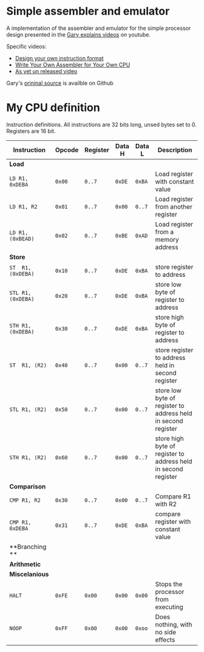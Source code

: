 # Simple assembler and emulator

A implementation of the assembler and emulator for the simple processor design presented in the
[Gary explains videos][1] on youtube.

Specific videos:
 - [Design your own instruction format][3]
 - [Write Your Own Assembler for Your Own CPU][4]
 - [As yet un released video][5]

Gary's [orininal source][2] is availble on Github


# My CPU definition

Instruction definitions. All instructions are 32 bits long, unsed bytes set to 0. Registers are 16 bit.

|   Instruction   | Opcode | Register | Data H | Data L | Description |
|-----------------|--------|----------|--------|--------|-------------|
| **Load** |
| `LD R1, 0xDEBA`    | `0x00`   | `0..7` | `0xDE` | `0xBA` | Load register with constant value         |
| `LD R1, R2`        | `0x01`   | `0..7` | `0x00` | `0..7` | Load register from another register       |
| `LD R1, (0xBEAD)`  | `0x02`   | `0..7` | `0xBE` | `0xAD` | Load register from a memory address       |
| **Store** |
| `ST  R1, (0xDEBA)` | `0x10`   | `0..7` | `0xDE` | `0xBA` | store register to address      |
| `STL R1, (0xDEBA)` | `0x20`   | `0..7` | `0xDE` | `0xBA` | store low byte of register to address     |
| `STH R1, (0xDEBA)` | `0x30`   | `0..7` | `0xDE` | `0xBA` | store high byte of register to address   |
| `ST  R1, (R2)`     | `0x40`   | `0..7` | `0x00` | `0..7` | store register to address held in second register |
| `STL R1, (R2)`     | `0x50`   | `0..7` | `0x00` | `0..7` | store low byte of register to address held in second register |
| `STH R1, (R2)`     | `0x60`   | `0..7` | `0x00` | `0..7` | store high byte of register to address held in second register       |
| **Comparison** |
| `CMP R1, R2`       | `0x30`   | `0..7` | `0x00` | `0..7` | Compare R1 with R2       |
| `CMP R1, 0xDEBA`   | `0x31`   | `0..7` | `0xDE` | `0xBA` | compare register with constant value         |
| **Branching ** |
| **Arithmetic** |
| **Miscelanious** |
| `HALT`             | `0xFE`   | `0x00` | `0x00` | `0x00` | Stops the processor from executing        |
| `NOOP`             | `0xFF`   | `0x00` | `0x00` | `0xoo` | Does nothing, with no side effects        |




[1]: https://www.youtube.com/c/GaryExplains
[2]: https://github.com/garyexplains/examples
[3]: https://www.youtube.com/watch?v=wjHlvQfo5uI&list=PLxLxbi4e2mYGvzNw2RzIsM_rxnNC8m2Kz&index=4
[4]: https://www.youtube.com/watch?v=5ImTvOyvH2w&list=PLxLxbi4e2mYGvzNw2RzIsM_rxnNC8m2Kz&index=1

[5]: https://www.google.com
